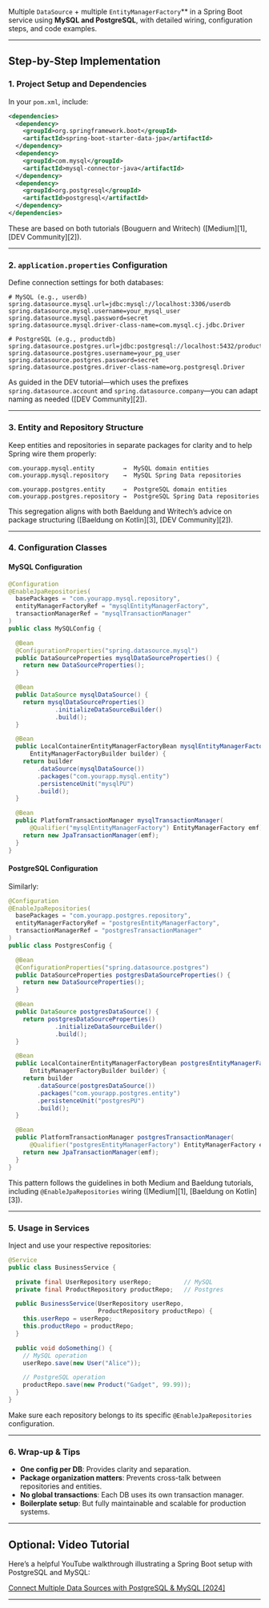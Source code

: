 Multiple `DataSource` + multiple `EntityManagerFactory`** in a Spring Boot service using **MySQL and PostgreSQL**, with detailed wiring, configuration steps, and code examples.

---

## Step-by-Step Implementation

### 1. **Project Setup and Dependencies**

In your `pom.xml`, include:

```xml
<dependencies>
  <dependency>
    <groupId>org.springframework.boot</groupId>
    <artifactId>spring-boot-starter-data-jpa</artifactId>
  </dependency>
  <dependency>
    <groupId>com.mysql</groupId>
    <artifactId>mysql-connector-java</artifactId>
  </dependency>
  <dependency>
    <groupId>org.postgresql</groupId>
    <artifactId>postgresql</artifactId>
  </dependency>
</dependencies>
```

These are based on both tutorials (Bouguern and Writech) ([Medium][1], [DEV Community][2]).

---

### 2. **`application.properties` Configuration**

Define connection settings for both databases:

```properties
# MySQL (e.g., userdb)
spring.datasource.mysql.url=jdbc:mysql://localhost:3306/userdb
spring.datasource.mysql.username=your_mysql_user
spring.datasource.mysql.password=secret
spring.datasource.mysql.driver-class-name=com.mysql.cj.jdbc.Driver

# PostgreSQL (e.g., productdb)
spring.datasource.postgres.url=jdbc:postgresql://localhost:5432/productdb
spring.datasource.postgres.username=your_pg_user
spring.datasource.postgres.password=secret
spring.datasource.postgres.driver-class-name=org.postgresql.Driver
```

As guided in the DEV tutorial—which uses the prefixes `spring.datasource.account` and `spring.datasource.company`—you can adapt naming as needed ([DEV Community][2]).

---

### 3. **Entity and Repository Structure**

Keep entities and repositories in separate packages for clarity and to help Spring wire them properly:

```
com.yourapp.mysql.entity        →  MySQL domain entities
com.yourapp.mysql.repository    →  MySQL Spring Data repositories

com.yourapp.postgres.entity     →  PostgreSQL domain entities
com.yourapp.postgres.repository →  PostgreSQL Spring Data repositories
```

This segregation aligns with both Baeldung and Writech’s advice on package structuring ([Baeldung on Kotlin][3], [DEV Community][2]).

---

### 4. **Configuration Classes**

#### **MySQL Configuration**

```java
@Configuration
@EnableJpaRepositories(
  basePackages = "com.yourapp.mysql.repository",
  entityManagerFactoryRef = "mysqlEntityManagerFactory",
  transactionManagerRef = "mysqlTransactionManager"
)
public class MySQLConfig {

  @Bean
  @ConfigurationProperties("spring.datasource.mysql")
  public DataSourceProperties mysqlDataSourceProperties() {
    return new DataSourceProperties();
  }

  @Bean
  public DataSource mysqlDataSource() {
    return mysqlDataSourceProperties()
             .initializeDataSourceBuilder()
             .build();
  }

  @Bean
  public LocalContainerEntityManagerFactoryBean mysqlEntityManagerFactory(
      EntityManagerFactoryBuilder builder) {
    return builder
        .dataSource(mysqlDataSource())
        .packages("com.yourapp.mysql.entity")
        .persistenceUnit("mysqlPU")
        .build();
  }

  @Bean
  public PlatformTransactionManager mysqlTransactionManager(
      @Qualifier("mysqlEntityManagerFactory") EntityManagerFactory emf) {
    return new JpaTransactionManager(emf);
  }
}
```

#### **PostgreSQL Configuration**

Similarly:

```java
@Configuration
@EnableJpaRepositories(
  basePackages = "com.yourapp.postgres.repository",
  entityManagerFactoryRef = "postgresEntityManagerFactory",
  transactionManagerRef = "postgresTransactionManager"
)
public class PostgresConfig {

  @Bean
  @ConfigurationProperties("spring.datasource.postgres")
  public DataSourceProperties postgresDataSourceProperties() {
    return new DataSourceProperties();
  }

  @Bean
  public DataSource postgresDataSource() {
    return postgresDataSourceProperties()
             .initializeDataSourceBuilder()
             .build();
  }

  @Bean
  public LocalContainerEntityManagerFactoryBean postgresEntityManagerFactory(
      EntityManagerFactoryBuilder builder) {
    return builder
        .dataSource(postgresDataSource())
        .packages("com.yourapp.postgres.entity")
        .persistenceUnit("postgresPU")
        .build();
  }

  @Bean
  public PlatformTransactionManager postgresTransactionManager(
      @Qualifier("postgresEntityManagerFactory") EntityManagerFactory emf) {
    return new JpaTransactionManager(emf);
  }
}
```

This pattern follows the guidelines in both Medium and Baeldung tutorials, including `@EnableJpaRepositories` wiring ([Medium][1], [Baeldung on Kotlin][3]).

---

### 5. **Usage in Services**

Inject and use your respective repositories:

```java
@Service
public class BusinessService {

  private final UserRepository userRepo;         // MySQL
  private final ProductRepository productRepo;   // Postgres

  public BusinessService(UserRepository userRepo,
                         ProductRepository productRepo) {
    this.userRepo = userRepo;
    this.productRepo = productRepo;
  }

  public void doSomething() {
    // MySQL operation
    userRepo.save(new User("Alice"));

    // PostgreSQL operation
    productRepo.save(new Product("Gadget", 99.99));
  }
}
```

Make sure each repository belongs to its specific `@EnableJpaRepositories` configuration.

---

### 6. **Wrap-up & Tips**

* **One config per DB**: Provides clarity and separation.
* **Package organization matters**: Prevents cross-talk between repositories and entities.
* **No global transactions**: Each DB uses its own transaction manager.
* **Boilerplate setup**: But fully maintainable and scalable for production systems.

---

## Optional: Video Tutorial

Here’s a helpful YouTube walkthrough illustrating a Spring Boot setup with PostgreSQL and MySQL:

[Connect Multiple Data Sources with PostgreSQL & MySQL \[2024\]](https://www.youtube.com/watch?v=huaXMckKkyA&utm_source=chatgpt.com)

---
